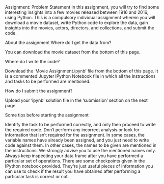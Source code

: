 Assignment: Problem Statement
In this assignment, you will try to find some interesting insights into a few movies released between 1916 and 2016, using Python. This is a compulsory individual assignment wherein you will download a movie dataset, write Python code to explore the data, gain insights into the movies, actors, directors, and collections, and submit the code.


About the assignment
Where do I get the data from?

You can download the movie dataset from the bottom of this page.

 

Where do I write the code?

Download the ‘Movie Assignment.ipynb’ file from the bottom of this page. It is a commented Jupyter IPython Notebook file in which all the instructions and tasks to be performed are mentioned.

 

How do I submit the assignment?

Upload your ‘ipynb’ solution file in the ‘submission’ section on the next page.

 

Some tips before starting the assignment

Identify the task to be performed correctly, and only then proceed to write the required code. Don’t perform any incorrect analysis or look for information that isn’t required for the assignment.
In some cases, the variable names have already been assigned, and you just need to write code against them. In other cases, the names to be given are mentioned in the instructions. We strongly advise you to use the mentioned names only.
Always keep inspecting your data frame after you have performed a particular set of operations.
There are some checkpoints given in the IPython notebook provided. They're just useful pieces of information you can use to check if the result you have obtained after performing a particular task is correct or not.
